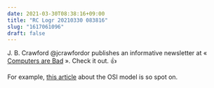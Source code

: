 ```yaml
---
date: 2021-03-30T08:38:16+09:00
title: "RC Logr 20210330 083816"
slug: "1617061096"
draft: false
---
```


J. B. Crawford @jcrawfordor publishes an informative newsletter at « [Computers are Bad](https://computer.rip/) ». Check it out. 👍

For example, [this article](https://computer.rip/2021-03-27-the-actual-osi-model.html) about the OSI model is so spot on. 
